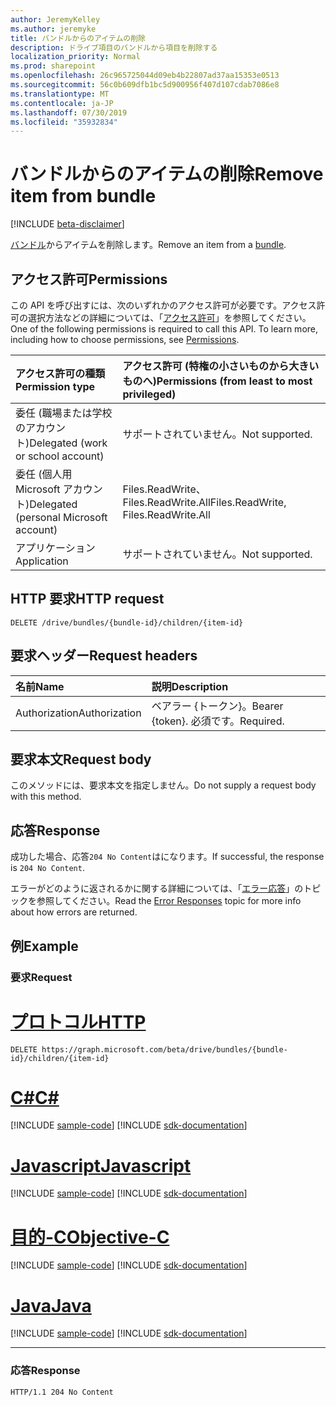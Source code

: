 ```yaml
---
author: JeremyKelley
ms.author: jeremyke
title: バンドルからのアイテムの削除
description: ドライブ項目のバンドルから項目を削除する
localization_priority: Normal
ms.prod: sharepoint
ms.openlocfilehash: 26c965725044d09eb4b22807ad37aa15353e0513
ms.sourcegitcommit: 56c0b609dfb1bc5d900956f407d107cdab7086e8
ms.translationtype: MT
ms.contentlocale: ja-JP
ms.lasthandoff: 07/30/2019
ms.locfileid: "35932834"
---
```

# <a name="remove-item-from-bundle"></a><span data-ttu-id="4b6f0-103">バンドルからのアイテムの削除</span><span class="sxs-lookup"><span data-stu-id="4b6f0-103">Remove item from bundle</span></span>

[!INCLUDE [beta-disclaimer](../../includes/beta-disclaimer.md)]

<span data-ttu-id="4b6f0-104">[バンドル][]からアイテムを削除します。</span><span class="sxs-lookup"><span data-stu-id="4b6f0-104">Remove an item from a [bundle][].</span></span>

## <a name="permissions"></a><span data-ttu-id="4b6f0-105">アクセス許可</span><span class="sxs-lookup"><span data-stu-id="4b6f0-105">Permissions</span></span>

<span data-ttu-id="4b6f0-p101">この API を呼び出すには、次のいずれかのアクセス許可が必要です。アクセス許可の選択方法などの詳細については、「[アクセス許可](/graph/permissions-reference)」を参照してください。</span><span class="sxs-lookup"><span data-stu-id="4b6f0-p101">One of the following permissions is required to call this API. To learn more, including how to choose permissions, see [Permissions](/graph/permissions-reference).</span></span>

|<span data-ttu-id="4b6f0-108">アクセス許可の種類</span><span class="sxs-lookup"><span data-stu-id="4b6f0-108">Permission type</span></span>      | <span data-ttu-id="4b6f0-109">アクセス許可 (特権の小さいものから大きいものへ)</span><span class="sxs-lookup"><span data-stu-id="4b6f0-109">Permissions (from least to most privileged)</span></span>              |
|:--------------------|:---------------------------------------------------------|
|<span data-ttu-id="4b6f0-110">委任 (職場または学校のアカウント)</span><span class="sxs-lookup"><span data-stu-id="4b6f0-110">Delegated (work or school account)</span></span> | <span data-ttu-id="4b6f0-111">サポートされていません。</span><span class="sxs-lookup"><span data-stu-id="4b6f0-111">Not supported.</span></span>                             |
|<span data-ttu-id="4b6f0-112">委任 (個人用 Microsoft アカウント)</span><span class="sxs-lookup"><span data-stu-id="4b6f0-112">Delegated (personal Microsoft account)</span></span> | <span data-ttu-id="4b6f0-113">Files.ReadWrite、Files.ReadWrite.All</span><span class="sxs-lookup"><span data-stu-id="4b6f0-113">Files.ReadWrite, Files.ReadWrite.All</span></span>   |
|<span data-ttu-id="4b6f0-114">アプリケーション</span><span class="sxs-lookup"><span data-stu-id="4b6f0-114">Application</span></span>          | <span data-ttu-id="4b6f0-115">サポートされていません。</span><span class="sxs-lookup"><span data-stu-id="4b6f0-115">Not supported.</span></span>                                           |

## <a name="http-request"></a><span data-ttu-id="4b6f0-116">HTTP 要求</span><span class="sxs-lookup"><span data-stu-id="4b6f0-116">HTTP request</span></span>

```http
DELETE /drive/bundles/{bundle-id}/children/{item-id}
```

## <a name="request-headers"></a><span data-ttu-id="4b6f0-117">要求ヘッダー</span><span class="sxs-lookup"><span data-stu-id="4b6f0-117">Request headers</span></span>

| <span data-ttu-id="4b6f0-118">名前</span><span class="sxs-lookup"><span data-stu-id="4b6f0-118">Name</span></span>          | <span data-ttu-id="4b6f0-119">説明</span><span class="sxs-lookup"><span data-stu-id="4b6f0-119">Description</span></span>  |
|:------------- |:------------ |
| <span data-ttu-id="4b6f0-120">Authorization</span><span class="sxs-lookup"><span data-stu-id="4b6f0-120">Authorization</span></span> | <span data-ttu-id="4b6f0-121">ベアラー \{トークン\}。</span><span class="sxs-lookup"><span data-stu-id="4b6f0-121">Bearer \{token\}.</span></span> <span data-ttu-id="4b6f0-122">必須です。</span><span class="sxs-lookup"><span data-stu-id="4b6f0-122">Required.</span></span> |

## <a name="request-body"></a><span data-ttu-id="4b6f0-123">要求本文</span><span class="sxs-lookup"><span data-stu-id="4b6f0-123">Request body</span></span>

<span data-ttu-id="4b6f0-124">このメソッドには、要求本文を指定しません。</span><span class="sxs-lookup"><span data-stu-id="4b6f0-124">Do not supply a request body with this method.</span></span>

## <a name="response"></a><span data-ttu-id="4b6f0-125">応答</span><span class="sxs-lookup"><span data-stu-id="4b6f0-125">Response</span></span>

<span data-ttu-id="4b6f0-126">成功した場合、応答`204 No Content`はになります。</span><span class="sxs-lookup"><span data-stu-id="4b6f0-126">If successful, the response is `204 No Content`.</span></span>

<span data-ttu-id="4b6f0-127">エラーがどのように返されるかに関する詳細については、「[エラー応答][error-response]」のトピックを参照してください。</span><span class="sxs-lookup"><span data-stu-id="4b6f0-127">Read the [Error Responses][error-response] topic for more info about how errors are returned.</span></span>

## <a name="example"></a><span data-ttu-id="4b6f0-128">例</span><span class="sxs-lookup"><span data-stu-id="4b6f0-128">Example</span></span>

### <a name="request"></a><span data-ttu-id="4b6f0-129">要求</span><span class="sxs-lookup"><span data-stu-id="4b6f0-129">Request</span></span>


# <a name="httptabhttp"></a>[<span data-ttu-id="4b6f0-130">プロトコル</span><span class="sxs-lookup"><span data-stu-id="4b6f0-130">HTTP</span></span>](#tab/http)
<!-- {"blockType": "request", "name": "remove-from-bundle" } -->

```http
DELETE https://graph.microsoft.com/beta/drive/bundles/{bundle-id}/children/{item-id}
```
# <a name="ctabcsharp"></a>[<span data-ttu-id="4b6f0-131">C#</span><span class="sxs-lookup"><span data-stu-id="4b6f0-131">C#</span></span>](#tab/csharp)
[!INCLUDE [sample-code](../includes/snippets/csharp/remove-from-bundle-csharp-snippets.md)]
[!INCLUDE [sdk-documentation](../includes/snippets/snippets-sdk-documentation-link.md)]

# <a name="javascripttabjavascript"></a>[<span data-ttu-id="4b6f0-132">Javascript</span><span class="sxs-lookup"><span data-stu-id="4b6f0-132">Javascript</span></span>](#tab/javascript)
[!INCLUDE [sample-code](../includes/snippets/javascript/remove-from-bundle-javascript-snippets.md)]
[!INCLUDE [sdk-documentation](../includes/snippets/snippets-sdk-documentation-link.md)]

# <a name="objective-ctabobjc"></a>[<span data-ttu-id="4b6f0-133">目的-C</span><span class="sxs-lookup"><span data-stu-id="4b6f0-133">Objective-C</span></span>](#tab/objc)
[!INCLUDE [sample-code](../includes/snippets/objc/remove-from-bundle-objc-snippets.md)]
[!INCLUDE [sdk-documentation](../includes/snippets/snippets-sdk-documentation-link.md)]

# <a name="javatabjava"></a>[<span data-ttu-id="4b6f0-134">Java</span><span class="sxs-lookup"><span data-stu-id="4b6f0-134">Java</span></span>](#tab/java)
[!INCLUDE [sample-code](../includes/snippets/java/remove-from-bundle-java-snippets.md)]
[!INCLUDE [sdk-documentation](../includes/snippets/snippets-sdk-documentation-link.md)]

---


### <a name="response"></a><span data-ttu-id="4b6f0-135">応答</span><span class="sxs-lookup"><span data-stu-id="4b6f0-135">Response</span></span>

<!-- { "blockType": "response" } -->

```http
HTTP/1.1 204 No Content
```


[バンドル]: ../resources/bundle.md
[bundle]: ../resources/bundle.md
[error-response]: /graph/errors

<!-- {
  "type": "#page.annotation",
  "description": "Remove an item from a bundle.",
  "keywords": "",
  "section": "documentation"
} -->

